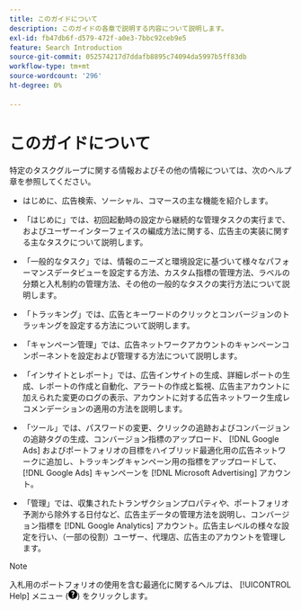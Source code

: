 ```yaml
---
title: このガイドについて
description: このガイドの各章で説明する内容について説明します。
exl-id: fb47db6f-d579-472f-a0e3-7bbc92ceb9e5
feature: Search Introduction
source-git-commit: 052574217d7ddafb8895c74094da5997b5ff83db
workflow-type: tm+mt
source-wordcount: '296'
ht-degree: 0%

---
```


# このガイドについて

特定のタスクグループに関する情報およびその他の情報については、次のヘルプ章を参照してください。

* はじめに、広告検索、ソーシャル、コマースの主な機能を紹介します。

* 「はじめに」では、初回起動時の設定から継続的な管理タスクの実行まで、およびユーザーインターフェイスの編成方法に関する、広告主の実装に関する主なタスクについて説明します。

* 「一般的なタスク」では、情報のニーズと環境設定に基づいて様々なパフォーマンスデータビューを設定する方法、カスタム指標の管理方法、ラベルの分類と入札制約の管理方法、その他の一般的なタスクの実行方法について説明します。

* 「トラッキング」では、広告とキーワードのクリックとコンバージョンのトラッキングを設定する方法について説明します。

* 「キャンペーン管理」では、広告ネットワークアカウントのキャンペーンコンポーネントを設定および管理する方法について説明します。

* 「インサイトとレポート」では、広告インサイトの生成、詳細レポートの生成、レポートの作成と自動化、アラートの作成と監視、広告主アカウントに加えられた変更のログの表示、アカウントに対する広告ネットワーク生成レコメンデーションの適用の方法を説明します。

* 「ツール」では、パスワードの変更、クリックの追跡およびコンバージョンの追跡タグの生成、コンバージョン指標のアップロード、 [!DNL Google Ads] およびポートフォリオの目標をハイブリッド最適化用の広告ネットワークに追加し、トラッキングキャンペーン用の指標をアップロードして、 [!DNL Google Ads] キャンペーンを [!DNL Microsoft Advertising] アカウント。

* 「管理」では、収集されたトランザクションプロパティや、ポートフォリオ予測から除外する日付など、広告主データの管理方法を説明し、コンバージョン指標を [!DNL Google Analytics] アカウント。広告主レベルの様々な設定を行い、（一部の役割）ユーザー、代理店、広告主のアカウントを管理します。

>[!NOTE]
>
>入札用のポートフォリオの使用を含む最適化に関するヘルプは、 [!UICONTROL Help] メニュー (![ヘルプメニュー](/help/search-social-commerce/assets/help-main-menu.png "ヘルプメニュー")) をクリックします。

